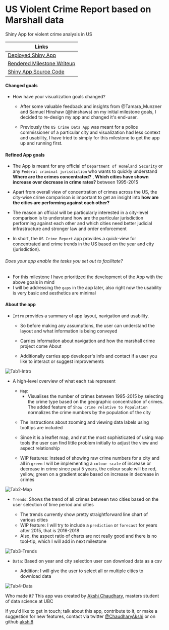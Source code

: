 # US Violent Crime Report based on Marshall data


Shiny App for violent crime analysis in US

|Links|
| ------------------------------- |
| [Deployed Shiny App](https://akshi8.shinyapps.io/US_Crime_Report/)         |
| [Rendered Milestone Writeup](https://github.com/akshi8/US_Crime_Report/blob/master/milestone2.md) |
| [Shiny App Source Code](https://github.com/akshi8/US_Crime_Report/blob/master/code/app.R)      |



#### Changed goals
* How have your visualization goals changed?

  - After some valuable feedback and insights from @Tamara_Munzner and Samuel Hinshaw (@hinshaws) on my initial milestone goals, I decided to re-design my app and changed it's end-user.

  - Previously the `US Crime Data App` was meant for a police commissioner of a particular city and visualization had less context and usability, I have tried to simply for this milestone to get the app up and running first.

#### Refined App goals

- The App is meant for any official of `Department of Homeland Security` or any `Federal criminal jurisdiction` who wants to quickly understand **Where are the crimes concentrated?** , **Which cities have shown increase over decrease in crime rates?** between 1995-2015

- Apart from overall view of concentration of crimes across the US, the city-wise crime comparison is important to get an insight into **how are the cities are performing against each other?**

- The reason an official will be particularly interested in a city-level comparison is to understand how are the particular jurisdiction performing against each other and which cities need better judicial infrastructure and stronger law and order enforcement


- In short, the `US Crime Report` app provides a quick-view for concentrated and crime trends in the US based on the year and city (jurisdiction).

###### Does your app enable the tasks you set out to facilitate?

* For this milestone I have prioritized the development of the App with the above goals in mind
* I will be addressing the `gaps` in the app later, also right now the usability is very basic and aesthetics are minimal



#### About the app

* `Intro` provides a summary of app layout, navigation and usability.

  - So before making any assumptions, the user can understand the layout and what information is being conveyed

  - Carries information about navigation and how the marshall crime project come About

  - Additionally carries app developer's info and contact if a user you like to interact or suggest improvements

![Tab1-Intro](docs/tab1_Intro.PNG)

- A high-level overview of what each `tab` represent

  * `Map`:
    - Visualises the number of crimes between 1995-2015 by selecting the crime type based on the geographic concentration of crimes. The added feature of `Show crime relative to Population` normalizes the crime numbers by the population of the city

   - The instructions about zooming and viewing data labels using tooltips are included

   -  Since it is a leaflet map, and not the most sophisticated of using map tools the user can find little problem initially to adjust the view and aspect relationship

   - WIP features: Instead of showing raw crime numbers for a city and all in `green` I will be implementing a `colour scale` of increase or decrease in crime since past 5 years, the colour scale will be red, yellow, green on a gradient scale based on increase in decrease in crimes

![Tab2-Map](docs/tab2_Map.PNG)

  * `Trends`: Shows the trend of all crimes between two cities based on the user selection of time period and cities

    - The trends currently show pretty straightforward line chart of various cities
    - WIP feature: I will try to include a `prediction` or `forecast` for years after 2015, that is 2016-2018
    - Also, the aspect ratio of charts are not really good and there is no tool-tip, which I will add in next milestone

![Tab3-Trends](docs/tab3_Trends.PNG)
  * `Data`: Based on year and city selection user can download data as a csv

    - Addition: I will give the user to select all or multiple cities to download data

![Tab4-Data](docs/tab4_Data.PNG)


Who made it?
This app was created by [Akshi Chaudhary](https://github.com/akshi8), masters student of data science at UBC

If you'd like to get in touch; talk about this app, contribute to it, or make a suggestion for new features, contact via twitter [@ChaudharyAkshi](https://twitter.com/ChaudharyAkshi) or on github [akshi8](https://github.com/akshi8/US_Crime_Report)

